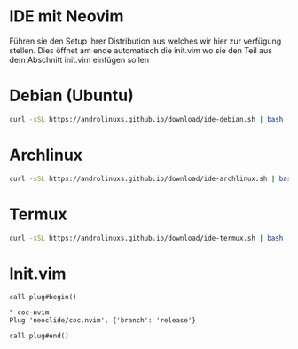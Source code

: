 # IDE mit Neovim

Führen sie den Setup ihrer Distribution aus welches wir hier zur verfügung stellen. Dies öffnet am ende automatisch die init.vim wo sie den Teil aus dem Abschnitt init.vim einfügen sollen

# Debian (Ubuntu)
```bash
curl -sSL https://androlinuxs.github.io/download/ide-debian.sh | bash
```

# Archlinux
```bash
curl -sSL https://androlinuxs.github.io/download/ide-archlinux.sh | bash
```

# Termux
```bash
curl -sSL https://androlinuxs.github.io/download/ide-termux.sh | bash
```

# Init.vim
```vim
call plug#begin()

" coc-nvim
Plug 'neoclide/coc.nvim', {'branch': 'release'}

call plug#end()
```
